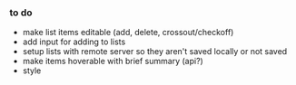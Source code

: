 ### to do

- make list items editable (add, delete, crossout/checkoff)
- add input for adding to lists
- setup lists with remote server so they aren't saved locally or not saved
- make items hoverable with brief summary (api?)
- style
